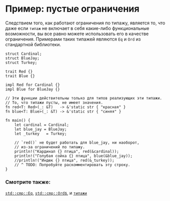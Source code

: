 # Пример: пустые ограничения

Следствием того, как работают ограничения по типажу, является то,
что даже если `типаж` не включает в себя какие-либо функциональные
возможности, вы все равно можете использовать его в качестве ограничения.
Примерами таких типажей являются `Eq` и `Ord` из стандартной библиотеки.

```rust,editable
struct Cardinal;
struct BlueJay;
struct Turkey;

trait Red {}
trait Blue {}

impl Red for Cardinal {}
impl Blue for BlueJay {}

// Эти функции действительны только для типов реализующих эти типажи.
// То, что типажи пусты, не имеет значения.
fn red<T: Red>(_: &T)   -> &'static str { "красная" }
fn blue<T: Blue>(_: &T) -> &'static str { "синяя" }

fn main() {
    let cardinal = Cardinal;
    let blue_jay = BlueJay;
    let _turkey   = Turkey;

    // `red()` не будет работать для blue_jay, ни наоборот,
    // из-за ограничений по типажу.
    println!("Кардинал {} птица", red(&cardinal));
    println!("Голубая сойка {} птица", blue(&blue_jay));
    //println!("Индюк {} птица", red(&_turkey));
    // ^ TODO: Попробуйте раскомментировать эту строку.
}
```

### Смотрите также:

[`std::cmp::Eq`][eq], [`std::cmp::Ord`s][ord], и [`типажи`][traits]

[eq]: https://doc.rust-lang.org/std/cmp/trait.Eq.html
[ord]: https://doc.rust-lang.org/std/cmp/trait.Ord.html
[traits]: trait.html
